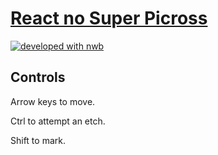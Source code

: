 # [React no Super Picross](https://react-no-super-picross.surge.sh/)

[![developed with nwb][nwb-badge]][nwb]

## Controls

Arrow keys to move.

Ctrl to attempt an etch.

Shift to mark.

[nwb-badge]: https://img.shields.io/badge/developed%20with-nwb-green.png?style=flat-square
[nwb]: https://github.com/insin/nwb
